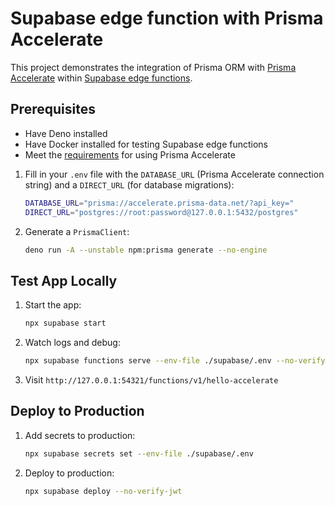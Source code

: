 # Supabase edge function with Prisma Accelerate

This project demonstrates the integration of Prisma ORM with
[Prisma Accelerate](https://www.prisma.io/data-platform/accelerate) within
[Supabase edge functions](https://supabase.com/docs/guides/functions).

## Prerequisites

- Have Deno installed
- Have Docker installed for testing Supabase edge functions
- Meet the
  [requirements]((https://www.prisma.io/docs/accelerate/getting-started#prerequisites))
  for using Prisma Accelerate

1. Fill in your `.env` file with the `DATABASE_URL` (Prisma Accelerate
   connection string) and a `DIRECT_URL` (for database migrations):

   ```bash
   DATABASE_URL="prisma://accelerate.prisma-data.net/?api_key="
   DIRECT_URL="postgres://root:password@127.0.0.1:5432/postgres"
   ```

2. Generate a `PrismaClient`:

   ```bash
   deno run -A --unstable npm:prisma generate --no-engine
   ```

## Test App Locally

1. Start the app:

   ```bash
   npx supabase start
   ```

2. Watch logs and debug:

   ```bash
   npx supabase functions serve --env-file ./supabase/.env --no-verify-jwt
   ```

3. Visit `http://127.0.0.1:54321/functions/v1/hello-accelerate`

## Deploy to Production

1. Add secrets to production:

   ```bash
   npx supabase secrets set --env-file ./supabase/.env
   ```

2. Deploy to production:

   ```bash
   npx supabase deploy --no-verify-jwt
   ```
